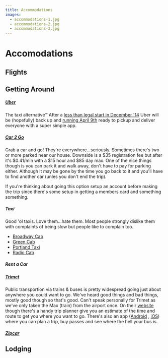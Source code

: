 ```yaml
---
title: Accommodations
images:
  - accommodations-1.jpg
  - accommodations-2.jpg
  - accommodations-3.jpg
---
```


# Accomodations

## Flights


## Getting Around

##### [Uber](https://www.uber.com/cities/portland)

The taxi alternative&trade; After a [less than legal start in December '14](http://goo.gl/OqcSDg)
Uber will be (hopefully) back up and [running April 9th](http://goo.gl/ivJ1cC)
ready to pickup and deliver everyone with a super simple app.

##### [Car 2 Go](http://portland.car2go.com/)

Grab a car and go! They're everywhere...seriously. Sometimes there's two
or more parked near our house. Downside is a $35 registration fee but after
it's $0.41/min with a $15 hour and $85 day max. One of the nice things though
is you can park it and walk away, don't have to pay for parking either.
Although it may be gone by the time you go back to it and you'll have to
find another car (unles you don't end the trip).

If you're thinking about going this option setup an account before making the trip
since there's some setup in getting a members card and something something.


##### Taxi

Good 'ol taxis. Love them...hate them. Most people strongly dislike them
with complaints of being slow but people like to complain too.

* [Broadway Cab](http://www.broadwaycab.com/)
* [Green Cab](http://www.greentrans.com/)
* [Portland Taxi](http://www.portlandtaxi.net/)
* [Radio Cab](http://www.radiocab.net/)


##### Rent a Car


##### [Trimet](http://trimet.org/)

Public transportion via trains &amp; buses is pretty widespread going just about
anywhere you could want to go. We've heard good things and bad things, mostly
good though so that's good. Can't speak personally for Trimet as we've only taken
the Max (train) from the airport once. On their [website](http://trimet.org/)
though there's a handy trip planner give you an estimate of the time and route
to get you where you want to go. There's also an app
([Android](https://play.google.com/store/apps/details?id=org.trimet.mt.mobiletickets)
, [iOS](https://itunes.apple.com/us/app/trimet-tickets/id687943985?mt=8&uo=4"))
where you can plan a trip, buy passes and see where the hell your bus is.

##### [Zipcar](http://www.zipcar.com/portland/)


## Lodging
